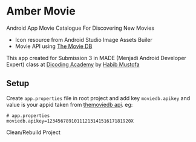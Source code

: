 # Amber Movie

Android App Movie Catalogue For Discovering New Movies

- Icon resource from Android Studio Image Assets Builer
- Movie API using [The Movie DB](https://www.themoviedb.org)

This app created for Submission 3 in MADE (Menjadi Android Developer Expert) class at [Dicoding Academy](https://www.dicoding.com) by [Habib Mustofa](https://www.dicoding.com/users/413434)

## Setup

Create `app.properties` file in root project and add key `moviedb.apikey` and value is your appid taken from [themoviedb api](https://developers.themoviedb.org/3). eg:

```properties
# app.properties
moviedb.apikey=1234567891011121314151617181920X
```

Clean/Rebuild Project
